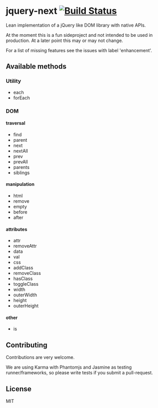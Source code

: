 # jquery-next [![Build Status](https://travis-ci.org/garthenweb/jquery-next.svg)](https://travis-ci.org/garthenweb/jquery-next)

Lean implementation of a jQuery like DOM library with native APIs.

At the moment this is a fun sideproject and not intended to be used in
production. At a later point this may or may not change.


For a list of missing features see the issues with label 'enhancement'.


## Available methods

### Utility
 * each
 * forEach

### DOM

#### traversal
 * find
 * parent
 * next
 * nextAll
 * prev
 * prevAll
 * parents
 * siblings

#### manipulation
 * html
 * remove
 * empty
 * before
 * after

#### attributes
 * attr
 * removeAttr
 * data
 * val
 * css
 * addClass
 * removeClass
 * hasClass
 * toggleClass
 * width
 * outerWidth
 * height
 * outerHeight

#### other
 * is


## Contributing

Contributions are very welcome.

We are using Karma with Phantomjs and Jasmine as testing runner/frameworks,
so please write tests if you submit a pull-request.


## License
MIT
